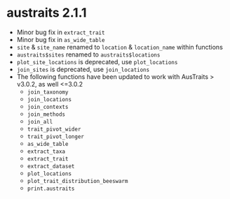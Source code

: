 # austraits 2.1.1

-   Minor bug fix in `extract_trait`
-   Minor bug fix in `as_wide_table`
-   `site` & `site_name` renamed to `location` & `location_name` within functions
-   `austraits$sites` renamed to `austraits$locations`
-   `plot_site_locations` is deprecated, use `plot_locations`
-   `join_sites` is deprecated, use `join_locations`
-   The following functions have been updated to work with AusTraits \> v3.0.2, as well \<=3.0.2
    - `join_taxonomy`
    - `join_locations`
    - `join_contexts`
    - `join_methods`
    - `join_all`
    - `trait_pivot_wider`
    - `trait_pivot_longer`
    - `as_wide_table`
    - `extract_taxa`
    - `extract_trait`
    - `extract_dataset`
    - `plot_locations`
    - `plot_trait_distribution_beeswarm`
    - `print.austraits`
    
